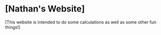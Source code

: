 # [Nathan's Website]
[This website is intended to do some calculations as well as some other fun things!]
